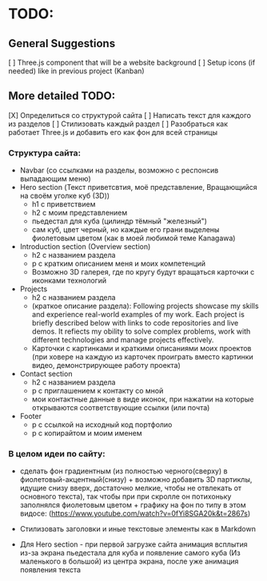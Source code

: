 # TODO:

## General Suggestions

[ ] Three.js component that will be a website background
[ ] Setup icons (if needed) like in previous project (Kanban)

## More detailed TODO:

[X] Определиться со структурой сайта
[ ] Написать текст для каждого из разделов
[ ] Стилизовать каждый раздел
[ ] Разобраться как работает Three.js и добавить его как фон для всей страницы

### Структура сайта:

- Navbar
  (со ссылками на разделы, возможно с респонсив выпадающим меню)
- Hero section
  (Текст приветсвтия, моё представление, Вращающийся на своём уголке куб (3D))
  - h1 с приветствием
  - h2 с моим представлением
  - пьедестал для куба (цилиндр тёмный "железный")
  - сам куб, цвет черный, но каждые его грани выделены фиолетовым цветом
    (как в моей любимой теме Kanagawa)
- Introduction section (Overview section)
  - h2 c названием раздела
  - p с кратким описанием меня и моих компетенций
  - Возможно 3D галерея, где по кругу будут вращаться карточки с иконками технологий
- Projects
  - h2 с названием раздела
  - (краткое описание раздела):
    Following projects showcase my skills and experience real-world examples of
    my work. Each project is briefly described below with links to code repositories and live demos. It refiects mу obility to solve comрlех problems, work with different technologies and manage projects effectively.
  - Карточки с картинками и краткими описаниями моих проектов
    (при ховере на каждую из карточек проиграть вместо картинки видео, демонстрирующее работу проекта)
- Contact section
  - h2 с названием раздела
  - p с приглашением к контакту со мной
  - мои контактные данные в виде иконок, при нажатии на которые открываются соответствующие ссылки (или почта)
- Footer
  - p с ссылкой на исходный код портфолио
  - p с копирайтом и моим именем

### В целом идеи по сайту:

- сделать фон градиентным (из полностью черного(сверху) в фиолетовый-акцентный(снизу) + возможно добавить 3D партиклы, идущие снизу вверх, достаточно мелкие, чтобы не отвлекать от основного текста), так чтобы при при скролле он потихоньку заполнялся фиолетовым цветом + графику на фон по типу в этом видосе: (https://www.youtube.com/watch?v=0fYi8SGA20k&t=2867s)

- Стилизовать заголовки и иные текстовые элементы как в Markdown

- Для Hero section - при первой загрузке сайта анимация всплытия из-за экрана пьедестала для куба и появление самого куба (Из маленького в большой) из центра экрана, после уже анимация появления текста
